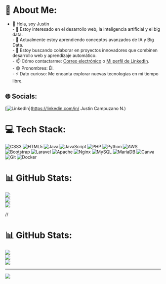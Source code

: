 # 💫 About Me:
- 👋 Hola, soy Justin<br>- 👀 Estoy interesado en el desarrollo web, la inteligencia artificial y el big data.<br>- 🌱 Actualmente estoy aprendiendo conceptos avanzados de IA y Big Data.<br>- 💞️ Estoy buscando colaborar en proyectos innovadores que combinen desarrollo web y aprendizaje automático.<br>- 📫 Cómo contactarme: [Correo electrónico](mailto:25justin04@gmail.com) o [Mi perfil de LinkedIn](https://www.linkedin.com/in/justin-campuzano-n-5bbb182a3/).<br>- 😄 Pronombres: Él.<br>- ⚡ Dato curioso: Me encanta explorar nuevas tecnologías en mi tiempo libre.<br>


## 🌐 Socials:
[![LinkedIn](https://img.shields.io/badge/LinkedIn-%230077B5.svg?logo=linkedin&logoColor=white)](https://linkedin.com/in/ Justin Campuzano N.) 

# 💻 Tech Stack:
![CSS3](https://img.shields.io/badge/css3-%231572B6.svg?style=for-the-badge&logo=css3&logoColor=white) ![HTML5](https://img.shields.io/badge/html5-%23E34F26.svg?style=for-the-badge&logo=html5&logoColor=white) ![Java](https://img.shields.io/badge/java-%23ED8B00.svg?style=for-the-badge&logo=openjdk&logoColor=white) ![JavaScript](https://img.shields.io/badge/javascript-%23323330.svg?style=for-the-badge&logo=javascript&logoColor=%23F7DF1E) ![PHP](https://img.shields.io/badge/php-%23777BB4.svg?style=for-the-badge&logo=php&logoColor=white) ![Python](https://img.shields.io/badge/python-3670A0?style=for-the-badge&logo=python&logoColor=ffdd54) ![AWS](https://img.shields.io/badge/AWS-%23FF9900.svg?style=for-the-badge&logo=amazon-aws&logoColor=white) ![Bootstrap](https://img.shields.io/badge/bootstrap-%238511FA.svg?style=for-the-badge&logo=bootstrap&logoColor=white) ![Laravel](https://img.shields.io/badge/laravel-%23FF2D20.svg?style=for-the-badge&logo=laravel&logoColor=white) ![Apache](https://img.shields.io/badge/apache-%23D42029.svg?style=for-the-badge&logo=apache&logoColor=white) ![Nginx](https://img.shields.io/badge/nginx-%23009639.svg?style=for-the-badge&logo=nginx&logoColor=white) ![MySQL](https://img.shields.io/badge/mysql-4479A1.svg?style=for-the-badge&logo=mysql&logoColor=white) ![MariaDB](https://img.shields.io/badge/MariaDB-003545?style=for-the-badge&logo=mariadb&logoColor=white) ![Canva](https://img.shields.io/badge/Canva-%2300C4CC.svg?style=for-the-badge&logo=Canva&logoColor=white) ![Git](https://img.shields.io/badge/git-%23F05033.svg?style=for-the-badge&logo=git&logoColor=white) ![Docker](https://img.shields.io/badge/docker-%230db7ed.svg?style=for-the-badge&logo=docker&logoColor=white)
# 📊 GitHub Stats:
![](https://github-readme-stats.vercel.app/api?username=ElJST&theme=tokyonight&hide_border=false&include_all_commits=false&count_private=false)<br/>
![](https://github-readme-streak-stats.herokuapp.com/?user=ElJST&theme=tokyonight&hide_border=false)<br/>
![](https://github-readme-stats.vercel.app/api/top-langs/?username=ElJST&theme=tokyonight&hide_border=false&include_all_commits=false&count_private=false&layout=compact)

//
# 📊 GitHub Stats:
![](https://github-readme-stats.vercel.app/api?username=ElJST&theme=tokyonight&hide_border=false&include_all_commits=false&count_private=false)<br/>
![](https://github-readme-streak-stats.herokuapp.com/?user=ElJST&theme=tokyonight&hide_border=false)<br/>
![](https://github-readme-stats.vercel.app/api/top-langs/?username=ElJST&theme=tokyonight&hide_border=false&include_all_commits=false&count_private=false&layout=compact)

---
[![](https://visitcount.itsvg.in/api?id=ElJST&icon=0&color=0)](https://visitcount.itsvg.in)

<!-- Proudly created with GPRM ( https://gprm.itsvg.in ) -->


